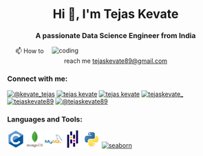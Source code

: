 <!DOCTYPE html>
<html lang="en">
<head>
<meta charset="UTF-8">
<meta name="viewport" content="width=device-width, initial-scale=1.0">
<title>Tejas Kevate</title>
</head>
<body>

<h1 align="center">Hi 👋, I'm Tejas Kevate</h1>
<h3 align="center">A passionate Data Science Engineer from India</h3>
<img align="right" alt="coding" width="400" src="https://encrypted-tbn0.gstatic.com/images?q=tbn:ANd9GcRiDjSPgPOMJ-3r4Iwx62BcfTuYpxTbwlQxEpjR3pEg2D9HDD06syj3wU6Xc_zaaq7Xaf0&usqp=CAU">

<p align="center">📫 How to reach me <a href="mailto:tejaskevate89@gmail.com">tejaskevate89@gmail.com</a></p>

<h3 align="left">Connect with me:</h3>
<p align="left">
  <a href="https://twitter.com/kevate_tejas" target="_blank"><img src="https://raw.githubusercontent.com/rahuldkjain/github-profile-readme-generator/master/src/images/icons/Social/twitter.svg" alt="@kevate_tejas" height="30" width="40"></a>
  <a href="https://www.linkedin.com/in/tejas-kevate-806b9622b/" target="_blank"><img src="https://raw.githubusercontent.com/rahuldkjain/github-profile-readme-generator/master/src/images/icons/Social/linked-in-alt.svg" alt="tejas kevate" height="30" width="40"></a>
  <a href="https://fb.com/tejaskevate" target="_blank"><img src="https://raw.githubusercontent.com/rahuldkjain/github-profile-readme-generator/master/src/images/icons/Social/facebook.svg" alt="tejas kevate" height="30" width="40"></a>
  <a href="https://instagram.com/tejaskevate_" target="_blank"><img src="https://raw.githubusercontent.com/rahuldkjain/github-profile-readme-generator/master/src/images/icons/Social/instagram.svg" alt="tejaskevate_" height="30" width="40"></a>
  <a href="https://www.codechef.com/users/tejaskevate89" target="_blank"><img src="https://cdn.jsdelivr.net/npm/simple-icons@3.1.0/icons/codechef.svg" alt="tejaskevate89" height="30" width="40"></a>
  <a href="https://www.hackerrank.com/tejaskevate89" target="_blank"><img src="https://raw.githubusercontent.com/rahuldkjain/github-profile-readme-generator/master/src/images/icons/Social/hackerrank.svg" alt="@tejaskevate89" height="30" width="40"></a>
</p>

<h3 align="left">Languages and Tools:</h3>
<p align="left">
  <a href="https://www.cprogramming.com/" target="_blank" rel="noreferrer"><img src="https://raw.githubusercontent.com/devicons/devicon/master/icons/c/c-original.svg" alt="c" width="40" height="40"></a>
  <a href="https://www.mongodb.com/" target="_blank" rel="noreferrer"><img src="https://raw.githubusercontent.com/devicons/devicon/master/icons/mongodb/mongodb-original-wordmark.svg" alt="mongodb" width="40" height="40"></a>
  <a href="https://www.mysql.com/" target="_blank" rel="noreferrer"><img src="https://raw.githubusercontent.com/devicons/devicon/master/icons/mysql/mysql-original-wordmark.svg" alt="mysql" width="40" height="40"></a>
  <a href="https://pandas.pydata.org/" target="_blank" rel="noreferrer"><img src="https://raw.githubusercontent.com/devicons/devicon/2ae2a900d2f041da66e950e4d48052658d850630/icons/pandas/pandas-original.svg" alt="pandas" width="40" height="40"></a>
  <a href="https://www.python.org" target="_blank" rel="noreferrer"><img src="https://raw.githubusercontent.com/devicons/devicon/master/icons/python/python-original.svg" alt="python" width="40" height="40"></a>
  <a href="https://seaborn.pydata.org/" target="_blank" rel="noreferrer"><img src="https://seaborn.pydata.org/_images/logo-mark-lightbg.svg" alt="seaborn" width="40" height="40"></a>
</p>

</body>
</html>
